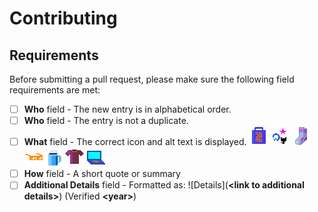 # Contributing

## Requirements

Before submitting a pull request, please make sure the following field requirements are met:

- [ ] **Who** field - The new entry is in alphabetical order.
- [ ] **Who** field - The entry is not a duplicate.
- [ ] **What** field - The correct icon and alt text is displayed. ![Swag](icons/swag.png) ![Stickers](icons/stickers.png) ![Socks](icons/socks.png) ![Glasses](icons/glasses.png) ![Mug](icons/mug.png) ![Shirt](icons/tshirt.png) ![Laptop](icons/laptop.png)
- [ ] **How** field - A short quote or summary
- [ ] **Additional Details** field - Formatted as: ![Details](**<**link to additional details**>**) (Verified **<**year**>**)
